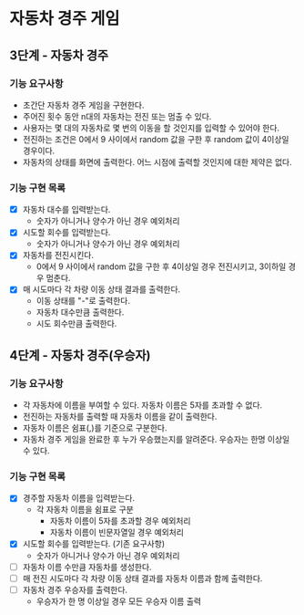 # 자동차 경주 게임

## 3단계 - 자동차 경주

### 기능 요구사항

- 초간단 자동차 경주 게임을 구현한다.
- 주어진 횟수 동안 n대의 자동차는 전진 또는 멈출 수 있다.
- 사용자는 몇 대의 자동차로 몇 번의 이동을 할 것인지를 입력할 수 있어야 한다.
- 전진하는 조건은 0에서 9 사이에서 random 값을 구한 후 random 값이 4이상일 경우이다.
- 자동차의 상태를 화면에 출력한다. 어느 시점에 출력할 것인지에 대한 제약은 없다.

### 기능 구현 목록

- [X] 자동차 대수를 입력받는다.
  - 숫자가 아니거나 양수가 아닌 경우 예외처리
- [X] 시도할 회수를 입력받는다.
  - 숫자가 아니거나 양수가 아닌 경우 예외처리
- [X] 자동차를 전진시킨다.
  - 0에서 9 사이에서 random 값을 구한 후 4이상일 경우 전진시키고, 3이하일 경우 멈춘다.
- [X] 매 시도마다 각 차량 이동 상태 결과를 출력한다.
  - 이동 상태를 "-"로 출력한다.
  - 자동차 대수만큼 출력한다.
  - 시도 회수만큼 출력한다.

## 4단계 - 자동차 경주(우승자)

### 기능 요구사항

- 각 자동차에 이름을 부여할 수 있다. 자동차 이름은 5자를 초과할 수 없다.
- 전진하는 자동차를 출력할 때 자동차 이름을 같이 출력한다.
- 자동차 이름은 쉼표(,)를 기준으로 구분한다.
- 자동차 경주 게임을 완료한 후 누가 우승했는지를 알려준다. 우승자는 한명 이상일 수 있다.

### 기능 구현 목록

- [X] 경주할 자동차 이름을 입력받는다.
  - 각 자동차 이름을 쉼표로 구분
    - 자동차 이름이 5자를 초과할 경우 예외처리
    - 자동차 이름이 빈문자열일 경우 예외처리
- [X] 시도할 회수를 입력받는다. (기존 요구사항)
  - 숫자가 아니거나 양수가 아닌 경우 예외처리
- [ ] 자동차 이름 수만큼 자동차를 생성한다.
- [ ] 매 전진 시도마다 각 차량 이동 상태 결과를 자동차 이름과 함께 출력한다.
- [ ] 자동차 경주 우승자를 출력한다.
  - 우승자가 한 명 이상일 경우 모든 우승자 이름 출력
